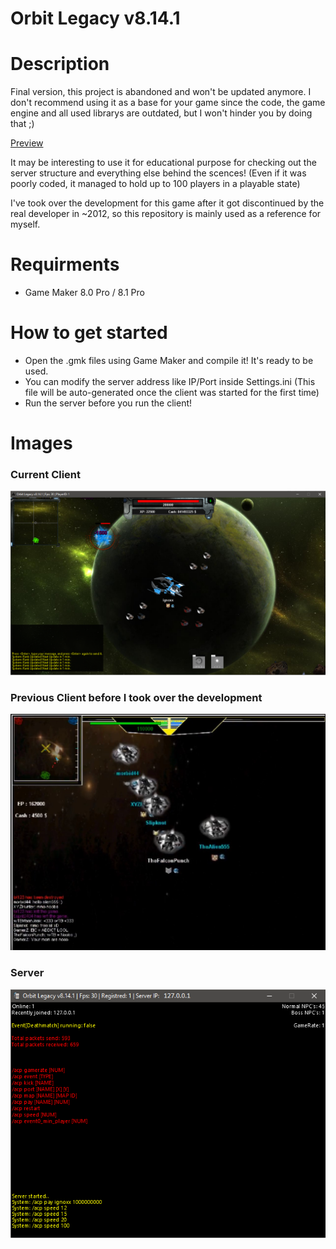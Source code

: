 # Orbit Legacy v8.14.1
# Description
Final version, this project is abandoned and won't be updated anymore. I don't recommend using it as a base for your game since the code, the game engine and all used librarys are outdated, but I won't hinder you by doing that ;)

[Preview](https://www.youtube.com/watch?v=sGQEYC9nDEM)

It may be interesting to use it for educational purpose for checking out the server structure and everything else behind the scences! (Even if it was poorly coded, it managed to hold up to 100 players in a playable state)

I've took over the development for this game after it got discontinued by the real developer in ~2012, so this repository is mainly used as a reference for myself.

# Requirments
* Game Maker 8.0 Pro / 8.1 Pro

# How to get started
* Open the .gmk files using Game Maker and compile it! It's ready to be used.
* You can modify the server address like IP/Port inside Settings.ini (This file will be auto-generated once the client was started for the first time)
* Run the server before you run the client!

# Images

### Current Client
![Image of Client](https://github.com/ignaskavaliauskas/Dark-Orbit-Clones/blob/master/Orbit%20Legacy%208.14.1/Images/Client1.png)
### Previous Client before I took over the development
![Image of Old client](https://github.com/ignaskavaliauskas/Dark-Orbit-Clones/blob/master/Orbit%20Legacy%208.14.1/Images/prev%20version.jpg)
### Server
![Image of Server](https://github.com/ignaskavaliauskas/Dark-Orbit-Clones/blob/master/Orbit%20Legacy%208.14.1/Images/Server.png)
